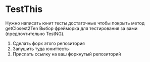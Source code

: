 # TestThis
Нужно написать юнит тесты достаточные чтобы покрыть метод getClosest2Ten
Выбор фрейморка для тестирования за вами (предпочтительно TestNG).

1) Сделать форк этого репозитория
2) Запушить туда юниттесты
3) Прислать ссылку на ваш форкнутый репозиторий
